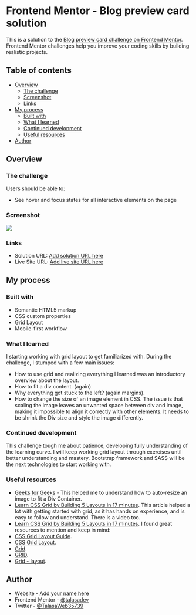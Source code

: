 # Frontend Mentor - Blog preview card solution

This is a solution to the [Blog preview card challenge on Frontend Mentor](https://www.frontendmentor.io/challenges/blog-preview-card-ckPaj01IcS). Frontend Mentor challenges help you improve your coding skills by building realistic projects.

## Table of contents

- [Overview](#overview)
  - [The challenge](#the-challenge)
  - [Screenshot](#screenshot)
  - [Links](#links)
- [My process](#my-process)
  - [Built with](#built-with)
  - [What I learned](#what-i-learned)
  - [Continued development](#continued-development)
  - [Useful resources](#useful-resources)
- [Author](#author)


## Overview

### The challenge

Users should be able to:

- See hover and focus states for all interactive elements on the page

### Screenshot

![](./screenshot-Blog-preview-card.png)


### Links

- Solution URL: [Add solution URL here](https://your-solution-url.com)
- Live Site URL: [Add live site URL here](https://talasadev.github.io/Blog-preview-card-GRID/)

## My process

### Built with

- Semantic HTML5 markup
- CSS custom properties
- Grid Layout
- Mobile-first workflow


### What I learned

I starting working with grid layout to get familiarized with. During the challenge, I stumped with a few main issues:

- How to use grid and realizing everything I learned was an introductory overview about the layout.
- How to fit a div content. (again)
- Why everything got stuck to the left? (again margins).
- How to change the size of an image element in CSS. The issue is that scaling the image leaves an unwanted space between div and image, making it impossible to align it correctly with other elements. It needs to be shrink the Div size and style the image differently.

### Continued development

This challenge tough me about patience, developing fully understanding of the learning curve. I will keep working grid layout through exercises until better understanding and mastery. Bootstrap framework and SASS will be the next technologies to start working with.


### Useful resources

- [Geeks for Geeks](https://www.geeksforweeks.com) - This helped me to understand how to auto-resize an image to fit a Div Container.
- [Learn CSS Grid by Building 5 Layouts in 17 minutes](https://www.freecodecamp.org/news/learn-css-grid-by-building-5-layouts/). This article helped a lot with getting started with grid, as it has hands on experience, and is easy to follow and understand. There is a video too.
- [Learn CSS Grid by Building 5 Layouts in 17 minutes](https://youtu.be/CC2HkBZuReY).
I found great resources to mention and keep in mind:
- [CSS Grid Layout Guide](https://css-tricks.com/snippets/css/complete-guide-grid/).
- [CSS Grid Layout](https://gridbyexample.com/).
- [Grid](https://web.dev/learn/css/grid/).
- [GRID](https://grid.malven.co/).
- [Grid - layout](https://www.tutorialspoint.com/css/css_grid_layout.htm).


## Author

- Website - [Add your name here](https://www.your-site.com)
- Frontend Mentor - [@talasadev](https://www.frontendmentor.io/profile/talasadev)
- Twitter - [@TalasaWeb35739](https://www.https://x.com/TalasaWeb35739)

